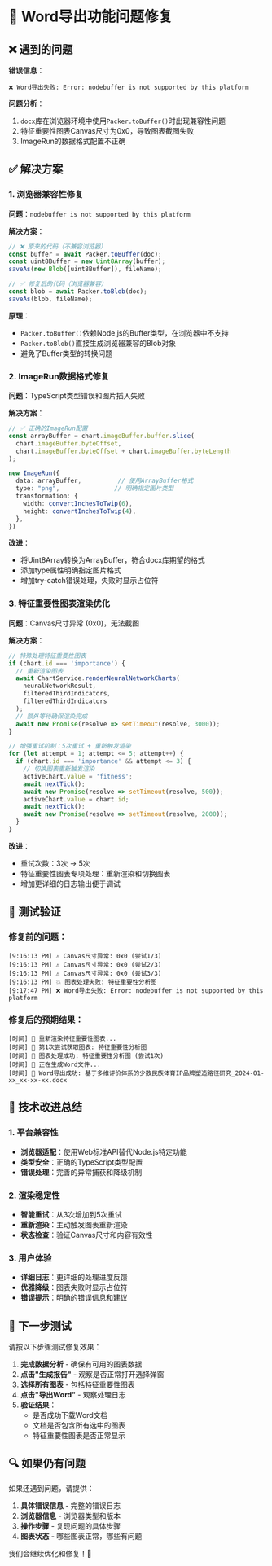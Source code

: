 # 🔧 Word导出功能问题修复

## ❌ 遇到的问题

**错误信息**：
```
❌ Word导出失败: Error: nodebuffer is not supported by this platform
```

**问题分析**：
1. `docx`库在浏览器环境中使用`Packer.toBuffer()`时出现兼容性问题
2. 特征重要性图表Canvas尺寸为0x0，导致图表截图失败
3. ImageRun的数据格式配置不正确

## ✅ 解决方案

### 1. 浏览器兼容性修复

**问题**：`nodebuffer is not supported by this platform`

**解决方案**：
```typescript
// ❌ 原来的代码（不兼容浏览器）
const buffer = await Packer.toBuffer(doc);
const uint8Buffer = new Uint8Array(buffer);
saveAs(new Blob([uint8Buffer]), fileName);

// ✅ 修复后的代码（浏览器兼容）
const blob = await Packer.toBlob(doc);
saveAs(blob, fileName);
```

**原理**：
- `Packer.toBuffer()`依赖Node.js的Buffer类型，在浏览器中不支持
- `Packer.toBlob()`直接生成浏览器兼容的Blob对象
- 避免了Buffer类型的转换问题

### 2. ImageRun数据格式修复

**问题**：TypeScript类型错误和图片插入失败

**解决方案**：
```typescript
// ✅ 正确的ImageRun配置
const arrayBuffer = chart.imageBuffer.buffer.slice(
  chart.imageBuffer.byteOffset,
  chart.imageBuffer.byteOffset + chart.imageBuffer.byteLength
);

new ImageRun({
  data: arrayBuffer,          // 使用ArrayBuffer格式
  type: "png",               // 明确指定图片类型
  transformation: {
    width: convertInchesToTwip(6),
    height: convertInchesToTwip(4),
  },
})
```

**改进**：
- 将Uint8Array转换为ArrayBuffer，符合docx库期望的格式
- 添加type属性明确指定图片格式
- 增加try-catch错误处理，失败时显示占位符

### 3. 特征重要性图表渲染优化

**问题**：Canvas尺寸异常 (0x0)，无法截图

**解决方案**：
```typescript
// 特殊处理特征重要性图表
if (chart.id === 'importance') {
  // 重新渲染图表
  await ChartService.renderNeuralNetworkCharts(
    neuralNetworkResult, 
    filteredThirdIndicators, 
    filteredThirdIndicators
  );
  // 额外等待确保渲染完成
  await new Promise(resolve => setTimeout(resolve, 3000));
}

// 增强重试机制：5次重试 + 重新触发渲染
for (let attempt = 1; attempt <= 5; attempt++) {
  if (chart.id === 'importance' && attempt <= 3) {
    // 切换图表重新触发渲染
    activeChart.value = 'fitness';
    await nextTick();
    await new Promise(resolve => setTimeout(resolve, 500));
    activeChart.value = chart.id;
    await nextTick();
    await new Promise(resolve => setTimeout(resolve, 2000));
  }
}
```

**改进**：
- 重试次数：3次 → 5次
- 特征重要性图表专项处理：重新渲染和切换图表
- 增加更详细的日志输出便于调试

## 🚀 测试验证

### 修复前的问题：
```
[9:16:13 PM] ⚠️ Canvas尺寸异常: 0x0 (尝试1/3)
[9:16:13 PM] ⚠️ Canvas尺寸异常: 0x0 (尝试2/3)
[9:16:13 PM] ⚠️ Canvas尺寸异常: 0x0 (尝试3/3)
[9:16:13 PM] 💥 图表处理失败: 特征重要性分析图
[9:17:47 PM] ❌ Word导出失败: Error: nodebuffer is not supported by this platform
```

### 修复后的预期结果：
```
[时间] 🔧 重新渲染特征重要性图表...
[时间] 🎯 第1次尝试获取图表: 特征重要性分析图
[时间] 🎉 图表处理成功: 特征重要性分析图 (尝试1次)
[时间] 💾 正在生成Word文件...
[时间] 🎉 Word导出成功: 基于多维评价体系的少数民族体育IP品牌塑造路径研究_2024-01-xx_xx-xx-xx.docx
```

## 📄 技术改进总结

### 1. 平台兼容性
- **浏览器适配**：使用Web标准API替代Node.js特定功能
- **类型安全**：正确的TypeScript类型配置
- **错误处理**：完善的异常捕获和降级机制

### 2. 渲染稳定性
- **智能重试**：从3次增加到5次重试
- **重新渲染**：主动触发图表重新渲染
- **状态检查**：验证Canvas尺寸和内容有效性

### 3. 用户体验
- **详细日志**：更详细的处理进度反馈
- **优雅降级**：图表失败时显示占位符
- **错误提示**：明确的错误信息和建议

## 🎯 下一步测试

请按以下步骤测试修复效果：

1. **完成数据分析** - 确保有可用的图表数据
2. **点击"生成报告"** - 观察是否正常打开选择弹窗
3. **选择所有图表** - 包括特征重要性图表
4. **点击"导出Word"** - 观察处理日志
5. **验证结果**：
   - 是否成功下载Word文档
   - 文档是否包含所有选中的图表
   - 特征重要性图表是否正常显示

## 🔍 如果仍有问题

如果还遇到问题，请提供：
1. **具体错误信息** - 完整的错误日志
2. **浏览器信息** - 浏览器类型和版本
3. **操作步骤** - 复现问题的具体步骤
4. **图表状态** - 哪些图表正常，哪些有问题

我们会继续优化和修复！🚀 